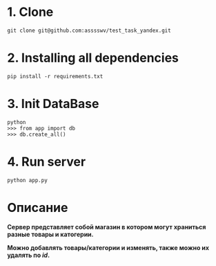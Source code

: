# 1. __Clone__
    git clone git@github.com:asssswv/test_task_yandex.git
# 2. __Installing all dependencies__
    pip install -r requirements.txt
# 3. Init DataBase
    python
    >>> from app import db
    >>> db.create_all()
# 4. Run server
    python app.py
    
# Описание
__Сервер представляет собой магазин в котором могут храниться разные товары и катогерии.__

__Можно добавлять товары/категории и изменять, также можно их удалять по ___id___.__
